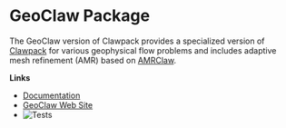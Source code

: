 # GeoClaw Package
The GeoClaw version of Clawpack provides a specialized version of [Clawpack](https://www.clawpack.org) for various geophysical flow problems and includes adaptive mesh refinement (AMR) based on [AMRClaw](https://www.clawpack.org/amrclaw.html).

**Links**
 - [Documentation](https://www.clawpack.org/geoclaw.html)
 - [GeoClaw Web Site](https://www.geoclaw.org)
 - ![Tests](https://github.com/clawpack/geoclaw/actions/workflows/testing.yml/badge.svg)

